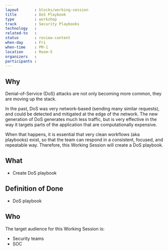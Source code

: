 ```yaml
---
layout       : blocks/working-session
title        : DoS Playbook
type         : workshop
track        : Security Playbooks
technology   :
related-to   :
status       : review-content
when-day     : Fri
when-time    : PM-1
location     : Room-5
organizers   :
participants :
---
```


## Why

Denial-of-Service (DoS) attacks are not only becoming more common, they are moving up the stack.
 
In the past, DoS was very network-based (sending many similar requests), and could be detected and mitigated at the edge of the network. The new generation of DoS generates much less traffic, but is very effective in the way it targets parts of the application that are computationally expensive.

When that happens, it is essential that very clean workflows (aka playbooks) exist, so that the team can respond in a consistent, focused, and repeatable way. Therefore, this Working Session will create a DoS playbook.

## What

 - Create DoS playbook
 
## Definition of Done

- DoS playbook

## Who

The target audience for this Working Session is:

 - Security teams
 - SOC
